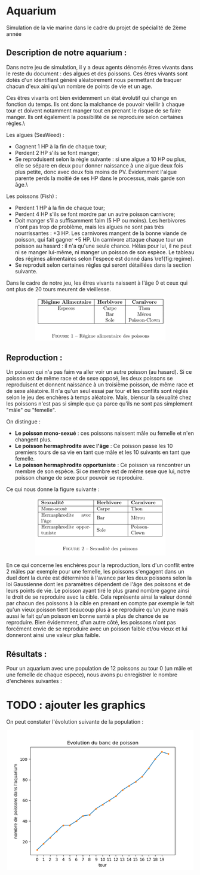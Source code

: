 # Aquarium
Simulation de la vie marine dans le cadre du projet de spécialité de 2ème année

## Description de notre aquarium :
Dans notre jeu de simulation, il y a deux agents dénomés êtres vivants dans le reste du document : des algues et des poissons. Ces êtres vivants sont dotés d'un identifiant généré aléatoirement nous permettant de traquer chacun d'eux aini qu'un nombre de points de vie et un age.

Ces êtres vivants ont bien evidemment un état évolutif qui change en fonction du temps. Ils ont donc la malchance de pouvoir vieillir à chaque tour et doivent notamment manger tout en prenant le risque de se faire manger. Ils ont également la possibilité de se reproduire selon certaines règles.\\

Les algues (SeaWeed) :
- Gagnent 1 HP à la fin de chaque tour;
- Perdent 2 HP s'ils se font manger;
- Se reproduisent selon la règle suivante : si une algue a 10 HP ou plus, elle se sépare en deux pour donner naissance à une algue deux fois plus petite, donc avec deux fois moins de PV. Évidemment l'algue parente perds la moitié de ses HP dans le processus, mais garde son âge.\\


Les poissons (Fish) :
- Perdent 1 HP à la fin de chaque tour;
- Perdent 4 HP s'ils se font mordre par un autre poisson carnivore;
- Doit manger s'il a suffisamment faim (5 HP ou moins). Les herbivores n'ont pas trop de problème, mais les algues ne sont pas très nourrissantes : +3 HP. Les carnivores mangent de la bonne viande de poisson, qui fait gagner +5 HP. Un carnivore attaque chaque tour un poisson au hasard : il n'a qu'une seule chance. Hélas pour lui, il ne peut ni se manger lui-même, ni manger un poisson de son espèce. Le tableau des régimes alimentaires selon l'espece est donné dans \ref{fig:regime}.
- Se reproduit selon certaines règles qui seront détaillées dans la section suivante.


Dans le cadre de notre jeu, les êtres vivants naissent à l'âge 0 et ceux qui ont plus de 20 tours meurent de vieillesse.

<p align="center">
  <img src="figures/regime.png" width="350" title="regime">
</p>


## Reproduction :

Un poisson qui n'a pas faim va aller voir un autre poisson (au hasard). Si ce poisson est de même race et de sexe opposé, les deux poissons se reproduisent et donnent naissance à un troisième poisson, de même race et de sexe aléatoire. Il n'a qu'un seul essai par tour et les conflits sont réglés selon le jeu des enchères à temps aléatoire.
Mais, biensur la séxualité chez les poissons n'est pas si simple que ça  parce qu'ils ne sont pas simplement "mâle" ou "femelle".

On distingue :
- **Le poisson mono-sexué** :  ces poissons naissent mâle ou femelle et n'en changent plus.
- **Le poisson hermaphrodite avec l'âge** : Ce poisson passe les 10 premiers tours de sa vie en tant que mâle et les 10 suivants en tant que femelle.
- **Le poisson hermaphrodite opportuniste** : Ce poisson va rencontrer un membre de son espèce. Si ce membre est de même sexe que lui, notre poisson change de sexe pour pouvoir se reproduire.

Ce qui nous donne la figure suivante :

<p align="center">
  <img src="figures/sexualite.png" width="350" title="sexualite">
</p>

En ce qui concerne les enchères pour la reproduction, lors d'un conflit entre 2 mâles par exemple pour une femelle, les poissons s'engagent dans un duel dont la durée est déterminée à l'avance par les deux poissons selon la loi Gaussienne dont les paramètres dépendent de l'âge des poissons et de leurs points de vie. Le poisson ayant tiré le plus grand nombre gagne ainsi le droit de se reproduire avec la cible. Cela représente ainsi la valeur donné par chacun des poissons à la cible en prenant en compte par exemple le fait qu'un vieux poisson tient beaucoup plus à se reproduire qu'un jeune mais aussi le fait qu'un poisson en bonne santé a plus de chance de se reproduire. Bien évidemment, d'un autre côté, les poissons n'ont pas forcément envie de se reproduire avec un poisson faible et/ou vieux et lui donneront ainsi une valeur plus faible.

## Résultats :

Pour un aquarium avec une population de 12 poissons au tour 0 (un mâle et une femelle de chaque espece), nous avons pu enregistrer le nombre d'enchères suivantes :

# TODO : ajouter les graphics

On peut constater l'évolution suivante de la population :

<p align="center">
  <img src="figures/population.png" width="500" title="population">
</p>